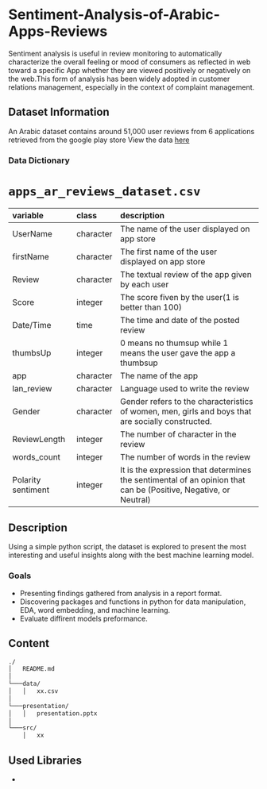 # Sentiment-Analysis-of-Arabic-Apps-Reviews
Sentiment analysis is useful in review monitoring to automatically characterize the overall feeling or mood of consumers as reflected in web toward a specific App whether they are viewed positively or negatively on the web.This form of analysis has been widely adopted in customer relations management, especially in the context of complaint management.


## Dataset Information
An Arabic dataset contains around 51,000 user reviews from 6 applications retrieved from the google play store
View the data [here](https://github.com/Arb-AppsReview/Arb-AppsReview)

### Data Dictionary

# `apps_ar_reviews_dataset.csv`

|variable  |class     |description |
|:---------|:---------|:-----------|
|UserName   |character | The name of the user displayed on app store  |
|firstName |character | The first name of the user displayed on app store  |
|Review  |character | The textual review of the app given by each user |
|Score |integer   | The score fiven by the user(1 is better than 100) |
|Date/Time   |time    | The time and date of the posted review |
|thumbsUp   |integer   | 0 means no thumsup while 1 means the user gave the app a thumbsup     |
|app      |character   | The name of the app |
|lan_review      |character   | Language used to write the review|
|Gender       |character    | Gender refers to the characteristics of women, men, girls and boys that are socially constructed. |
|ReviewLength |integer    | The number of character in the review |
|words_count |integer    | The number of words in the review |
|Polarity sentiment |integer    | It is the expression that determines the sentimental of an opinion that can be (Positive, Negative, or Neutral) |

## Description

Using a simple python script, the dataset is explored to present the most interesting and useful insights along with the best machine learning model.
### Goals
- Presenting findings gathered from analysis in a report format.
- Discovering packages and functions in python for data manipulation, EDA, word embedding, and machine learning.
- Evaluate diffirent models preformance.

## Content 

```bash
./
│   README.md
│   
└───data/
│   │   xx.csv  
│   
└───presentation/
│   │   presentation.pptx
│   
└───src/
    │   xx
```

## Used Libraries
- 
